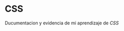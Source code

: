 # CSS

Ducumentacion y evidencia de mi aprendizaje de *CSS*

<script src="script.js"></script>
<script src="https://replit.com/public/js/replit-badge.js" theme="blue" defer></script> 

  <link href="style.css" rel="stylesheet" type="text/css" />